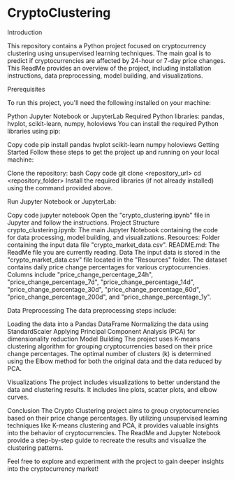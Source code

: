 # CryptoClustering

Introduction


This repository contains a Python project focused on cryptocurrency clustering using unsupervised learning techniques. The main goal is to predict if cryptocurrencies are affected by 24-hour or 7-day price changes. This ReadMe provides an overview of the project, including installation instructions, data preprocessing, model building, and visualizations.

Prerequisites


To run this project, you'll need the following installed on your machine:

Python
Jupyter Notebook or JupyterLab
Required Python libraries: pandas, hvplot, scikit-learn, numpy, holoviews
You can install the required Python libraries using pip:

Copy code
pip install pandas hvplot scikit-learn numpy holoviews
Getting Started
Follow these steps to get the project up and running on your local machine:

Clone the repository:
bash
Copy code
git clone <repository_url>
cd <repository_folder>
Install the required libraries (if not already installed) using the command provided above.

Run Jupyter Notebook or JupyterLab:

Copy code
jupyter notebook
Open the "crypto_clustering.ipynb" file in Jupyter and follow the instructions.
Project Structure
crypto_clustering.ipynb: The main Jupyter Notebook containing the code for data processing, model building, and visualizations.
Resources: Folder containing the input data file "crypto_market_data.csv".
README.md: The ReadMe file you are currently reading.
Data
The input data is stored in the "crypto_market_data.csv" file located in the "Resources" folder. The dataset contains daily price change percentages for various cryptocurrencies. Columns include "price_change_percentage_24h", "price_change_percentage_7d", "price_change_percentage_14d", "price_change_percentage_30d", "price_change_percentage_60d", "price_change_percentage_200d", and "price_change_percentage_1y".

Data Preprocessing
The data preprocessing steps include:

Loading the data into a Pandas DataFrame
Normalizing the data using StandardScaler
Applying Principal Component Analysis (PCA) for dimensionality reduction
Model Building
The project uses K-means clustering algorithm for grouping cryptocurrencies based on their price change percentages. The optimal number of clusters (k) is determined using the Elbow method for both the original data and the data reduced by PCA.

Visualizations
The project includes visualizations to better understand the data and clustering results. It includes line plots, scatter plots, and elbow curves.

Conclusion
The Crypto Clustering project aims to group cryptocurrencies based on their price change percentages. By utilizing unsupervised learning techniques like K-means clustering and PCA, it provides valuable insights into the behavior of cryptocurrencies. The ReadMe and Jupyter Notebook provide a step-by-step guide to recreate the results and visualize the clustering patterns.

Feel free to explore and experiment with the project to gain deeper insights into the cryptocurrency market!
